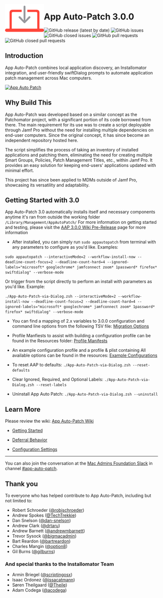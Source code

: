 <!-- markdownlint-disable-next-line first-line-heading no-inline-html -->
[<img align="left" alt="App Auto Patch" src="Images/AAPLogo.png" width="128" />](https://techitout.xyz/app-auto-patch)

# App Auto-Patch 3.0.0

![GitHub release (latest by date)](https://img.shields.io/github/v/release/App-Auto-Patch/App-Auto-Patch?display_name=tag) ![GitHub issues](https://img.shields.io/github/issues-raw/App-Auto-Patch/App-Auto-Patch) ![GitHub closed issues](https://img.shields.io/github/issues-closed-raw/App-Auto-Patch/App-Auto-Patch) ![GitHub pull requests](https://img.shields.io/github/issues-pr-raw/App-Auto-Patch/App-Auto-Patch) ![GitHub closed pull requests](https://img.shields.io/github/issues-pr-closed-raw/App-Auto-Patch/App-Auto-Patch)

## Introduction
App Auto-Patch combines local application discovery, an Installomator integration, and user-friendly swiftDialog prompts to automate application patch management across Mac computers.

[<img alt="App Auto Patch" src="https://github.com/App-Auto-Patch/App-Auto-Patch/blob/6a7ace89d2f4fc6641b1829f04950bbf3401b6f1/Images/AAP-Demo.gif" />](https://techitout.xyz/app-auto-patch)


## Why Build This

App Auto-Patch was developed based on a similar concept as the Patchomator project, with a significant portion of its code borrowed from there. The main requirement for its use was to create a script deployable through Jamf Pro without the need for installing multiple dependencies on end-user computers. Since the original concept, it has since become an independent repository hosted here.

The script simplifies the process of taking an inventory of installed applications and patching them, eliminating the need for creating multiple Smart Groups, Policies, Patch Management Titles, etc., within Jamf Pro. It provides an easy solution for keeping end-users' applications updated with minimal effort.

This project has since been applied to MDMs outside of Jamf Pro, showcasing its versatility and adaptability. 

## Getting Started with 3.0

App Auto-Patch 3.0 automatically installs itself and necessary components anytime it's ran from outside the working folder `/Library/Management/AppAutoPatch/`
For more information on getting started and testing, please visit the [AAP 3.0.0 Wiki Pre-Release](https://github.com/App-Auto-Patch/App-Auto-Patch/wiki) page for more information

- After installed, you can simply run `sudo appautopatch` from terminal with any parameters to configure as you'd like. Examples:

`sudo appautopatch --interactiveMode=2 --workflow-install-now --deadline-count-focus=2 --deadline-count-hard=4 --ignored-labels="microsoft* googlechrome* jamfconnect zoom* 1password* firefox* swiftdialog" --verbose-mode`

Or trigger from the script directly to perform an install with parameters as you'd like. Example:

`./App-Auto-Patch-via-Dialog.zsh --interactiveMode=2 --workflow-install-now --deadline-count-focus=2 --deadline-count-hard=4 --ignored-labels="microsoft* googlechrome* jamfconnect zoom* 1password* firefox* swiftdialog" --verbose-mode`

 - You can find a mapping of 2.x variables to 3.0.0 configuration and command line options from the following TSV file: [Migration Options](https://github.com/App-Auto-Patch/App-Auto-Patch/blob/3.0/Resources/App-Auto-Patch%203.0.0-Migration-Options.tsv)
 - Profile Manfiests to assist with building a configuration profile can be found in the Resources folder: [Profile Manifests](https://github.com/App-Auto-Patch/App-Auto-Patch/tree/main/Resources/Manifests)
 - An example configuration profile and a profile & plist containing All available options can be found in the resources: [Example Configurations](https://github.com/App-Auto-Patch/App-Auto-Patch/tree/main/Resources)

- To reset AAP to defaults:
  `./App-Auto-Patch-via-Dialog.zsh --reset-defaults`

- Clear Ignored, Required, and Optional Labels:
  `./App-Auto-Patch-via-Dialog.zsh --reset-labels`

- Uninstall App Auto Patch:
  `./App-Auto-Patch-via-Dialog.zsh --uninstall`

## Learn More 

Please review the wiki: [App Auto-Patch Wiki](https://github.com/App-Auto-Patch/App-Auto-Patch/wiki)

- [Getting Started](https://github.com/App-Auto-Patch/App-Auto-Patch/wiki/Getting-Started)

- [Deferral Behavior](https://github.com/App-Auto-Patch/App-Auto-Patch/wiki/Deferral-Behavior)

- [Configuration Settings](https://github.com/App-Auto-Patch/App-Auto-Patch/wiki/Configure-Settings)


***

You can also join the conversation at the [Mac Admins Foundation Slack](https://www.macadmins.org) in channel [#app-auto-patch](https://macadmins.slack.com/archives/C05D69E7SBH).

## Thank you
To everyone who has helped contribute to App Auto-Patch, including but not limited to:

- Robert Schroeder ([@robjschroeder](https://github.com/robjschroeder))
- Andrew Spokes ([@TechTrekkie](https://github.com/TechTrekkie))
- Dan Snelson ([@dan-snelson](https://github.com/dan-snelson))
- Andrew Clark ([@drtaru](https://github.com/drtaru))
- Andrew Barnett ([@andrewmbarnett](https://github.com/AndrewMBarnett))
- Trevor Sysock ([@bigmacadmin](https://github.com/bigmacadmin))
- Bart Reardon ([@bartreardon](https://github.com/bartreardon))
- Charles Mangin ([@option8](https://github.com/option8))
- Gil Burns ([@gilburns](https://github.com/gilburns))
### And special thanks to the Installomator Team
- Armin Briegel ([@scriptingosx](https://github.com/scriptingosx))
- Isaac Ordonez ([@issacatmann](https://github.com/issacatmann))
- Søren Theilgaard ([@Theile](https://github.com/Theile))
- Adam Codega ([@acodega](https://github.com/acodega))

